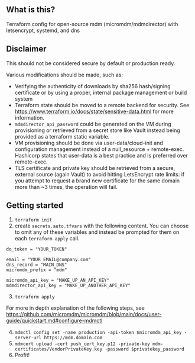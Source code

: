 ## What is this? 

Terraform config for open-source mdm (micromdm/mdmdirector) with letsencrypt, systemd, and dns

## Disclaimer

This should not be considered secure by default or production ready. 

Various modifications should be made, such as: 
- Verifying the authenticity of downloads by sha256 hash/signing certificate or by using a proper, internal package management or build system
- Terraform state should be moved to a remote backend for security. See https://www.terraform.io/docs/state/sensitive-data.html for more information.
- `mdmdirector_api_password` could be generated on the VM during provisioning or retrieved from a secret store like Vault instead being provided as a terraform static variable.
- VM provisioning should be done via user-data/cloud-init and configuration management instead of a null_resource + remote-exec. Hashicorp states that user-data is a best practice and is preferred over remote-exec.
- TLS certificate and private key should be retrieved from a secure, external source (again Vault) to avoid hitting LetsEncrypt rate limits: if you attempt to request a brand new certificate for the same domain more than ~3 times, the operation will fail. 

## Getting started

1. `terraform init`
2. create `secrets.auto.tfvars` with the following content. You can choose to omit any of these variables and instead be prompted for them on each `terraform apply` call.
```
do_token = "YOUR_TOKEN"

email = "YOUR_EMAIL@company.com"
dns_record = "MAIN_DNS"
micromdm_prefix = "mdm"

micromdm_api_key = "MAKE_UP_AN_API_KEY"
mdmdirector_api_key = "MAKE_UP_ANOTHER_API_KEY"

```
3. `terraform apply`

For more in depth explanation of the following steps, see https://github.com/micromdm/micromdm/blob/main/docs/user-guide/quickstart.md#configure-mdmctl

4. `mdmctl config set -name production -api-token $micromdm_api_key -server-url https://mdm.domain.com`
5. ```mdmcert upload -cert push_cert_key.p12 -private-key mdm-certificates/VendorPrivateKey.key -password $privatekey_password```
6. Profit! 